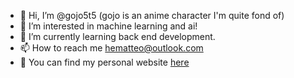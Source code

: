 - 👋 Hi, I’m @gojo5t5 (gojo is an anime character I'm quite fond of)
- 👀 I’m interested in machine learning and ai!
- 🌱 I’m currently learning back end development.
- 📫 How to reach me hematteo@outlook.com
- 🦾 You can find my personal website [here](gojo5t5.github.io)

<!---
gojo5t5/gojo5t5 is a ✨ special ✨ repository because its `README.md` (this file) appears on your GitHub profile.
You can click the Preview link to take a look at your changes.
--->
